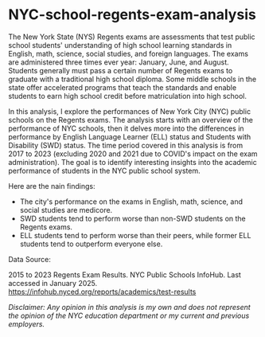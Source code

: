 # NYC-school-regents-exam-analysis

The New York State (NYS) Regents exams are assessments that test public school students' understanding of high school learning standards in English, math, science, social studies, and foreign languages. The exams are administered three times ever year: January, June, and August. Students generally must pass a certain number of Regents exams to graduate with a traditional high school diploma. Some middle schools in the state offer accelerated programs that teach the standards and enable students to earn high school credit before matriculation into high school.

In this analysis, I explore the performances of New York City (NYC) public schools on the Regents exams. The analysis starts with an overview of the performance of NYC schools, then it delves more into the differences in performance by English Language Learner (ELL) status and Students with Disability (SWD) status. The time period covered in this analysis is from 2017 to 2023 (excluding 2020 and 2021 due to COVID's impact on the exam administration). The goal is to identify interesting insights into the academic performance of students in the NYC public school system.

Here are the nain findings:

*  The city's performance on the exams in English, math, science, and social studies are medicore.
*  SWD students tend to perform worse than non-SWD students on the Regents exams.
*  ELL students tend to perform worse than their peers, while former ELL students tend to outperform everyone else.

Data Source:

2015 to 2023 Regents Exam Results. NYC Public Schools InfoHub. Last accessed in January 2025. https://infohub.nyced.org/reports/academics/test-results

*Disclaimer: Any opinion in this analysis is my own and does not represent the opinion of the NYC education department or my current and previous employers.*
